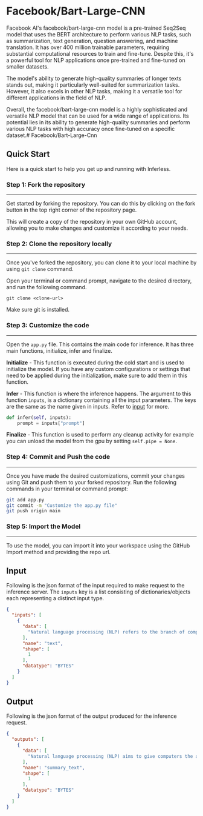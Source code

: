 # Facebook/Bart-Large-CNN

Facebook AI's facebook/bart-large-cnn model is a pre-trained Seq2Seq model that uses the BERT architecture to perform various NLP tasks, such as summarization, text generation, question answering, and machine translation. It has over 400 million trainable parameters, requiring substantial computational resources to train and fine-tune. Despite this, it's a powerful tool for NLP applications once pre-trained and fine-tuned on smaller datasets.

The model's ability to generate high-quality summaries of longer texts stands out, making it particularly well-suited for summarization tasks. However, it also excels in other NLP tasks, making it a versatile tool for different applications in the field of NLP.

Overall, the facebook/bart-large-cnn model is a highly sophisticated and versatile NLP model that can be used for a wide range of applications. Its potential lies in its ability to generate high-quality summaries and perform various NLP tasks with high accuracy once fine-tuned on a specific dataset.# Facebook/Bart-Large-Cnn

## Quick Start
Here is a quick start to help you get up and running with Inferless.

### Step 1: Fork the repository
---
Get started by forking the repository. You can do this by clicking on the fork button in the top right corner of the repository page.

This will create a copy of the repository in your own GitHub account, allowing you to make changes and customize it according to your needs.

### Step 2: Clone the repository locally
---
Once you've forked the repository, you can clone it to your local machine by using `git clone` command.

Open your terminal or command prompt, navigate to the desired directory, and run the following command.

```
git clone <clone-url>
```

Make sure git is installed.

### Step 3: Customize the code
---
Open the `app.py` file. This contains the main code for inference. It has three main functions, initialize, infer and finalize.

**Initialize** -  This function is executed during the cold start and is used to initialize the model. If you have any custom configurations or settings that need to be applied during the initialization, make sure to add them in this function.

**Infer** - This function is where the inference happens. The argument to this function `inputs`, is a dictionary containing all the input parameters. The keys are the same as the name given in inputs. Refer to [input](#input) for more.

```python
def infer(self, inputs):
    prompt = inputs["prompt"]
```

**Finalize** - This function is used to perform any cleanup activity for example you can unload the model from the gpu by setting `self.pipe = None`.


### Step 4: Commit and Push the code
---
Once you have made the desired customizations, commit your changes using Git and push them to your forked repository. Run the following commands in your terminal or command prompt:

```bash
git add app.py
git commit -m "Customize the app.py file"
git push origin main
```

### Step 5: Import the Model
---
To use the model, you can import it into your workspace using the GitHub Import method and providing the repo url.


## Input
Following is the json format of the input required to make request to the inference server. The `inputs` key is a list consisting of dictionaries/objects each representing a distinct input type.
```json
{
  "inputs": [
    {
      "data": [
        "Natural language processing (NLP) refers to the branch of computer science—and more specifically, the branch of artificial intelligence or AI—concerned with giving computers the ability to understand text and spoken words in much the same way human beings can. NLP combines computational linguistics—rule-based modeling of human language—with statistical, machine learning, and deep learning models. Together, these technologies enable computers to process human language in the form of text or voice data and to ‘understand’ its full meaning, complete with the speaker or writer’s intent and sentiment."
      ],
      "name": "text",
      "shape": [
        1
      ],
      "datatype": "BYTES"
    }
  ]
}
```

## Output
Following is the json format of the output produced for the inference request.
```json
{
  "outputs": [
    {
      "data": [
        "Natural language processing (NLP) aims to give computers the ability to understand text and spoken words. NLP combines computational linguistics with statistical, machine learning, and deep learning models. Together, these technologies enable computers to process human language in the form of text or voice data and to ‘understand’ its full meaning."
      ],
      "name": "summary_text",
      "shape": [
        1
      ],
      "datatype": "BYTES"
    }
  ]
}
```
